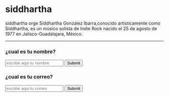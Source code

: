 <!DOCTYPE html>
<html lang="es">
<head>
    <meta charset="UTF-8">
    <meta http-equiv="X-UA-Compatible" content="IE=edge">
    <meta name="viewport" content="width=device-width, initial-scale=1.0">
    <title>siddhartha</title>
</head>
<body>
    <h1>siddhartha</h1>
    <p>siddhartha orge Siddhartha Gonzalez Ibarra,conocido artísticamente como Siddhartha,
 es un músico solista de Indie Rock nacido el 25 de agosto de 1977 en Jalisco-Guadalajara, México.</p>
<hr>
<form action="">
    <h3>¿cual es tu nombre?</h3>
<input type="text" name="nombre"placeholder="escribe aqui tu nombre">
<input type="submit">
<br>
<h3>¿cual es tu correo?</h3>
<input tyme="email" name =" correo" placeholder="escribe aqui tu correo">
<input type ="submit">



</form>

    
</body>
</html>
